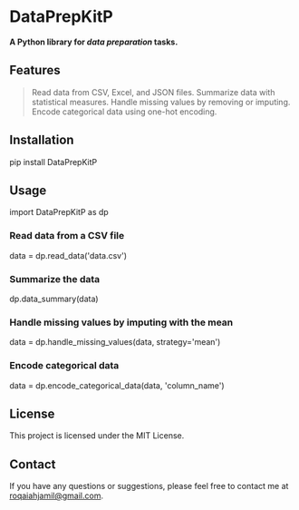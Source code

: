 # DataPrepKitP
**A Python library for _data preparation_ tasks.**

## Features
> Read data from CSV, Excel, and JSON files.
> Summarize data with statistical measures.
> Handle missing values by removing or imputing.
> Encode categorical data using one-hot encoding.

## Installation
pip install DataPrepKitP

## Usage
import DataPrepKitP as dp

### Read data from a CSV file
data = dp.read_data('data.csv')

### Summarize the data
dp.data_summary(data)

### Handle missing values by imputing with the mean
data = dp.handle_missing_values(data, strategy='mean')

### Encode categorical data
data = dp.encode_categorical_data(data, 'column_name')

## License
This project is licensed under the MIT License.

## Contact
If you have any questions or suggestions, please feel free to contact me at roqaiahjamil@gmail.com.